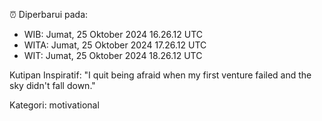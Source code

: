 ⏰ Diperbarui pada:
- WIB: Jumat, 25 Oktober 2024 16.26.12 UTC
- WITA: Jumat, 25 Oktober 2024 17.26.12 UTC
- WIT: Jumat, 25 Oktober 2024 18.26.12 UTC

Kutipan Inspiratif:
"I quit being afraid when my first venture failed and the sky didn't fall down."


Kategori: motivational


